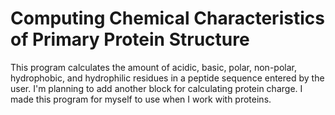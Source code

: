 # Computing Chemical Characteristics of Primary Protein Structure

This program calculates the amount of acidic, basic, polar, non-polar, hydrophobic, and hydrophilic residues in a peptide sequence entered by the user. I'm planning to add another block for calculating protein charge. I made this program for myself to use when I work with proteins. 
